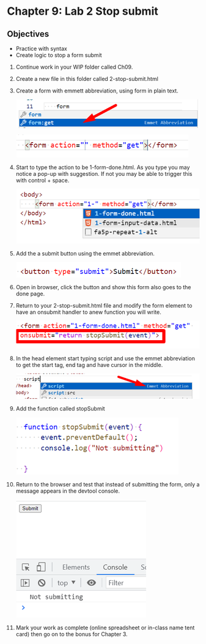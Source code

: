 # Chapter 9: Lab 2 Stop submit

## Objectives

* Practice with syntax
* Create logic to stop a form submit



1. Continue work in your WIP folder called Ch09.  

2. Create a new file in this folder called 2-stop-submit.html

1. Create a form with emmett abbreviation, using form in plain text.

    ![Open in Preview mode to see image ](../screenshots/9-1-1-emmet.png)


    ![Open in Preview mode to see image ](../screenshots/9-1-2-emmet-output.png)

1. Start to type the action to be 1-form-done.html. As you type you may notice a pop-up with suggestion. If not you may be able to trigger this with control + space. 

    ![Open in Preview mode to see image ](../screenshots/9-2-form-done.png)


1. Add the a submit button using the emmet abbreviation.

    ![Open in Preview mode to see image ](../screenshots/9-1-4-submit.png)


1. Open in browser, click the button and show this form also goes to the done page.

1. Return to your 2-stop-submit.html file and modify the form element to have an onsubmit handler to anew function you will write.

    ![Open in Preview mode to see image ](../screenshots/9-2-3-onsubmit.png)

1. In the head element start typing script and use the emmet abbreviation to get the start tag, end tag and have cursor in the middle.


    ![Open in Preview mode to see image ](../screenshots/9-2-2-script-emmett.png)
 


1. Add the function called stopSubmit

    ![Open in Preview mode to see image ](../screenshots/9-2-4-function.png)

1. Return to the browser and test that instead of submitting the form, only a message appears in the devtool console.

    ![Open in Preview mode to see image ](../screenshots/9-2-5-no-subit.png)




1. Mark your work as complete (online spreadsheet or in-class name tent card) then go on to the bonus for Chapter 3.